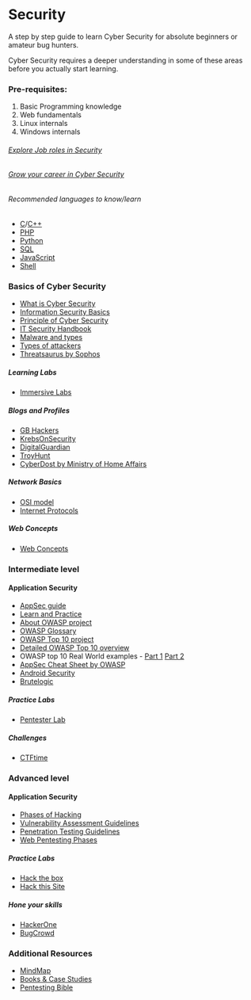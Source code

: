 # Security

A step by step guide to learn Cyber Security for absolute beginners or amateur bug hunters.

Cyber Security requires a deeper understanding in some of these areas before you actually start learning.

### Pre-requisites:
1. Basic Programming knowledge
2. Web fundamentals
3. Linux internals
4. Windows internals

###### [Explore Job roles in Security](https://www.cyberdegrees.org/jobs/)

###### [Grow your career in Cyber Security](https://medium.com/fnplus/grow-your-career-in-cybersecurity-77f8788ddfe)

###### Recommended languages to know/learn

* [C](https://www.w3schools.com/cs/default.asp)/[C++](https://www.w3schools.com/cpp/default.asp)
* [PHP](https://www.w3schools.com/php/default.asp)
* [Python](https://github.com/fnplus/curriculum/blob/master/Languages/Python/README.md)
* [SQL](https://www.w3schools.com/sql/default.asp)
* [JavaScript](https://www.w3schools.com/js/default.asp)
* [Shell](https://www.shellscript.sh/)

### Basics of Cyber Security

- [What is Cyber Security](https://usa.kaspersky.com/resource-center/definitions/what-is-cyber-security)
- [Information Security Basics](https://developer.mozilla.org/en-US/docs/Web/Security/Information_Security_Basics)
- [Principle of Cyber Security](https://developer.mozilla.org/en-US/docs/Web/Security/Information_Security_Basics/Confidentiality,_Integrity,_and_Availability)
- [IT Security Handbook](https://www.sophos.com/en-us/medialibrary/PDFs/employeetraining/sophosdosanddontshandbook.pdf)
- [Malware and types](https://www.esecurityplanet.com/malware/malware-types.html)
- [Types of attackers](https://www.csoonline.com/article/3177438/10-types-of-hackers-and-how-theyll-harm-you.html)
- [Threatsaurus by Sophos](https://www.doc.ic.ac.uk/~maffeis/331/Threatsaurus.pdf)

##### Learning Labs
- [Immersive Labs](https://community.immersivelabs.online/)

##### Blogs and Profiles
- [GB Hackers](https://gbhackers.com/)
- [KrebsOnSecurity](https://krebsonsecurity.com/)
- [DigitalGuardian](https://digitalguardian.com/)
- [TroyHunt](https://www.troyhunt.com/)
- [CyberDost by Ministry of Home Affairs](https://twitter.com/CyberDost)

##### Network Basics
- [OSI model](https://www.cloudflare.com/learning/ddos/glossary/open-systems-interconnection-model-osi/)
- [Internet Protocols](https://howdoesinternetwork.com/protocols)

##### Web Concepts
- [Web Concepts](https://www.tutorialspoint.com/web_developers_guide/web_basic_concepts.htm)


### Intermediate level

#### Application Security
- [AppSec guide](https://resources.infosecinstitute.com/application-security-beginners-step-step-approach/)
- [Learn and Practice](https://www.hacker101.com/)
- [About OWASP project](https://www.owasp.org)
- [OWASP Glossary](https://www.owasp.org/index.php/Glossary)
- [OWASP Top 10 project](https://www.owasp.org/index.php/Category:OWASP_Top_Ten_Project)
- [Detailed OWASP Top 10 overview](https://www.greycampus.com/blog/information-security/owasp-top-vulnerabilities-in-web-applications)
- OWASP top 10 Real World examples - [Part 1](https://medium.com/@cxosmo/owasp-top-10-real-world-examples-part-1-a540c4ea2df5) [Part 2](https://medium.com/@cxosmo/owasp-top-10-real-world-examples-part-2-3cdb3bebc976)
- [AppSec Cheat Sheet by OWASP](https://github.com/OWASP/CheatSheetSeries)
- [Android Security](https://github.com/ashishb/android-security-awesome)
- [Brutelogic](https://brutelogic.com.br/blog/)

##### Practice Labs
- [Pentester Lab](https://pentesterlab.com/exercises?dir=desc&only=free)

##### Challenges
- [CTFtime](https://ctftime.org/)


### Advanced level

#### Application Security
- [Phases of Hacking](https://null-byte.wonderhowto.com/how-to/five-phases-hacking-0167990/)
- [Vulnerability Assessment Guidelines](https://securityintelligence.com/a-step-by-step-guide-to-vulnerability-assessment/)
- [Penetration Testing Guidelines](https://www.greycampus.com/blog/information-security/penetration-testing-step-by-step-guide-stages-methods-and-application)
- [Web Pentesting Phases](https://medium.com/@sangeeta.igit/resources-for-web-application-penetration-testing-95f64bb8333f)

##### Practice Labs
- [Hack the box](https://www.hackthebox.eu/)
- [Hack this Site](https://www.hackthissite.org/)

##### Hone your skills
- [HackerOne](https://www.hackerone.com/)
- [BugCrowd](https://www.bugcrowd.com/)


### Additional Resources
- [MindMap](https://www.amanhardikar.com/mindmaps/Practice.html)
- [Books & Case Studies](https://drive.google.com/drive/u/0/folders/157TWMfgN40kpOE6S2Mm67ct1extxyEUP)
- [Pentesting Bible](https://github.com/blaCCkHatHacEEkr/PENTESTING-BIBLE)
